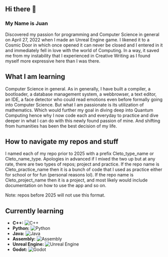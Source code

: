 ## Hi there 👋
### My Name is Juan
Discovered my passion for programming and Computer Science in general on April 27, 2022 when I made an Unreal Engine game. I likened it to a Cosmic Door in which once opened it can never be closed
and I entered in it and immediately fell in love with the world of Computing. In a way, it saved me from my instability that I experienced in Creative Writing as I found myself more expressive here
than I was there.

## What I am learning
Computer Science in general. As in generally, I have built a compiler, a bootloader, a database management system, a webbrowser, a text editor, an IDE, a face detector who could read emotions even before 
formally going into Computer Science. But what I am passionate is its utilization of mathematics. Which would further my goal in diving deep into Quantum Computing hence why I now code each and everyday
to practice and dive deeper in what I can do with this newly found passion of mine. And shifting from humanities has been the best decision of my life.

## How to navigate my repos and stuff
I named each of my repo prior to 2025 with a prefix Cleto_type_name or Cleto_name_type. Apologies in advanced if I mixed the two up but at any rate, there are two types of repos; project and practice.
If the repo name is Cleto_practice_name then it is a bunch of code that I used as practice either for school or for fun (personal reasons lol).
If the repo name is Cleto_project_name then it is a project, and most likely would include documentation on how to use the app and so on.

Note: repos before 2025 will not use this format.

## Currently learning
* **C++:** ![C++](https://img.shields.io/badge/C++-00599C?style=for-the-badge&logo=c%2B%2B&logoColor=white) 
* **Python:** ![Python](https://img.shields.io/badge/Python-3776AB?style=for-the-badge&logo=python&logoColor=white) 
* **Java:** ![Java](https://img.shields.io/badge/Java-ED8B00?style=for-the-badge&logo=java&logoColor=white) 
* **Assembly:** ![Assembly](https://img.shields.io/badge/Assembly-000000?style=for-the-badge&logo=assembly&logoColor=white) 
* **Unreal Engine:** ![Unreal Engine](https://img.shields.io/badge/Unreal_Engine-313131?style=for-the-badge&logo=unrealengine&logoColor=white)
* **Godot:** ![Godot](https://img.shields.io/badge/Godot-429CAA?style=for-the-badge&logo=godot&logoColor=white)


<!--
**ArtemioVibora/ArtemioVibora** is a ✨ _special_ ✨ repository because its `README.md` (this file) appears on your GitHub profile.

Here are some ideas to get you started:

- 🔭 I’m currently working on ... 
- 🌱 I’m currently learning ...
- 👯 I’m looking to collaborate on ...
- 🤔 I’m looking for help with ...
- 💬 Ask me about ...
- 📫 How to reach me: ...
- 😄 Pronouns: ...
- ⚡ Fun fact: ...
-->

